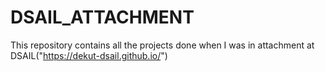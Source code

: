 # DSAIL_ATTACHMENT
This repository contains all the projects done when I was in attachment at DSAIL("https://dekut-dsail.github.io/")
